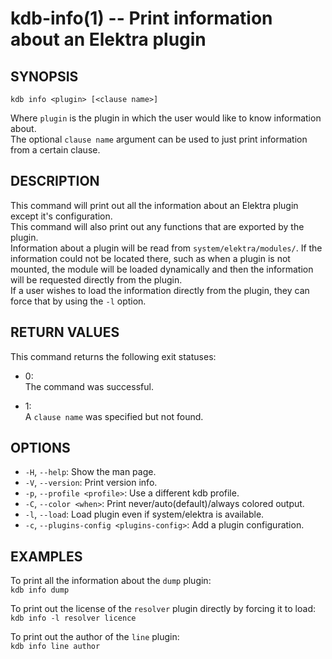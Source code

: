 kdb-info(1) -- Print information about an Elektra plugin
========================================================

## SYNOPSIS

`kdb info <plugin> [<clause name>]`<br>

Where `plugin` is the plugin in which the user would like to know information about.<br>
The optional `clause name` argument can be used to just print information from a certain clause.<br>

## DESCRIPTION

This command will print out all the information about an Elektra plugin except it's configuration.<br>
This command will also print out any functions that are exported by the plugin.<br>
Information about a plugin will be read from `system/elektra/modules/`. If the information could not be located there, such as when a plugin is not mounted, the module will be loaded dynamically and then the information will be requested directly from the plugin.<br>
If a user wishes to load the information directly from the plugin, they can force that by using the `-l` option.<br>

## RETURN VALUES

This command returns the following exit statuses:<br>

* 0:<br>
  The command was successful.<br>

* 1:<br>
  A `clause name` was specified but not found.<br>

## OPTIONS

- `-H`, `--help`:
  Show the man page.
- `-V`, `--version`:
  Print version info.
- `-p`, `--profile <profile>`:
  Use a different kdb profile.
- `-C`, `--color <when>`:
  Print never/auto(default)/always colored output.
- `-l`, `--load`:
  Load plugin even if system/elektra is available.
- `-c`, `--plugins-config <plugins-config>`:
  Add a plugin configuration.

## EXAMPLES

To print all the information about the `dump` plugin:<br>
`kdb info dump`<br>

To print out the license of the `resolver` plugin directly by forcing it to load:<br>
`kdb info -l resolver licence`<br>

To print out the author of the `line` plugin:<br>
`kdb info line author`<br>

